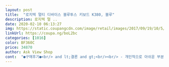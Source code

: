 ```yaml
---
layout: post 
title:  "로지텍 멀티 디바이스 블루투스 키보드 K380, 블루" 
description: 로지텍 멀 ..
date: 2020-02-10 06:13:27 
img: https://static.coupangcdn.com/image/retail/images/2017/09/19/10/5/264b7bef-163b-465f-9208-d0adf94d8a39.jpg 
linkUrl: https://coupa.ng/boL2bc 
categories: [1016] 
color: BF360C 
price: 34870 
author: Ask View Shop 
cont:  "●구매후기●<br/> and lt;결론 and gt;<br/><br/> - 개인적으로 아쉬운 부분은 방향키가 너무 작다는 부분입니다.<br/><br/><br/> - 아쉬운 평션키<br/>1.<br/> 구입목적<br/>2.<br/> 소음테스트<br/>3.<br/> 타이핑 테스트<br/>4.<br/> 구매시 고민했던 부분<br/>5.<br/> 아쉬운 부분<br/>f1~ 12 펑션키를 사용 시 fn키를 눌러줘야 하는 부분이<br/>가장 만족스러웠던 것은 네다섯배 비싼 키보드에 비해서 디자인적으로 크게 빠지지 않고도 작은 크기와 괜찮은 키감을 준다는 것이죠.<br/><br/>고민하던 차에 회사 동료가 사용하던 K380을 보고 몇번 타건해 보다가 바로 이거라는 생각을 하게 됐습니다.<br/><br/>구매전 비교했던 모델은 로지텍k480과<br/>구입목적은 스마트폰 및 패드에 연결시켜 놓고<br/>그 이유는 아무래도 키보드에 적응을 못한점과<br/>그럼에도 불구하고, 맥북 프로 15인치를 쓰다 보면 생기는 고질병 같은 팔 통증이 사라져서 무척 만족스럽습니다.<br/><br/>그리고 저는 블루투스키보드를 연결 시켜줄 pc를 가지고 있지 않기때문에 아쉽지만 그냥 기본설정으로 사용을 해야 할듯 합니다.<br/><br/>다른 메이커 안사고 로지텍 사길 잘했네.<br/>.<br/><br/>다만 맥 사용자에게 약간 안타까운 점은, del 키는 다행이 있어서 애플 매직 키보드보다 우위이지만, fn키와 화살표 조합으로 page up과 down은 지원이 되지만 home과 end 키를 쓸 방법이 전혀 없다는 것입니다.<br/> 도대체 로지텍에서 무슨 생각으로 fn + 화살표 조합을 좌/우 한단어 선택이라는, shift+alt+화살표로 이미 지원이 되고 있는 기능으로 만들고 home과 end 지원을 없앴는지 도저히 이해할 수가 없습니다.<br/> 물론 command+화살표로 대부분의 어플리케이션에서 home과 end 키를 대체할 수 있기는 하지만, 엑셀 편집창에서만큼은 command+화살표가 한 단어씩 점프하는 기능이기 때문에 home과 end 구현이 불가능하다는 것은 정말 뼈아픈 일이 아닐 수 없습니다.<br/> (저는 home과 end를 꼭 써야 할 때는 맥북 본체 키보드의 fn+화살표 조합을 사용하는 것으로 타협했습니다.<br/>)<br/>더 쉽고 빠른 타이핑을 목적으로 구입했습니다.<br/><br/>도서관이나 독서실에서 사용해보지는 않았지만, 사용가능할 수준이라고 생각이 듭니다.<br/><br/>로지텍 k380으로 테스트를 진행해 보았을때 350~450<br/>로지텍이니까 일단 만점 준다.<br/><br/>마우스도 로지텍 마우스를 주로 사용하고 있는데 배터리 지속능력은 타사와 완전 비교 불가였습니다.<br/><br/>맥 사용자 : 사세요, 그런데 home/end가 command+화살표로 대치되지 않는 프로그램을 자주 사용한다면 추천도가 좀 떨어집니다.<br/><br/>모바일에서도 엑셀사용을 주목적으로 구입한 부분이 있어서<br/>무게감이 있어서 튼튼한 기분이 들지만 얇기 때문에 떨어뜨리면 고장 날 것 같으니 엄청 조심하자(아이뮤즈 키보드 두세번 떨어뜨리고 고장남... <br/>)<br/>미니 키보드이기 때문에 숫자키나 page up, down, home, end 같은 자주 쓰는 키들이 따로 없는 것은 좀 안타깝지만, 미니 키보드를 쓸 때엔 그 정도 각오는 되어 있어야 하는 것 아닐까요?<br/>방향키가 작은 부분은 상당히 아쉬웠습니다.<br/><br/>블루투스 연결에 최대 3대 스위칭 페어링까지 지원하니 기기 옮겨 다니며 사용하기 정말 편합니다.<br/><br/>사용후기를 올려봅니다.<br/><br/>상당히 아쉬웠습니다.<br/><br/>상품 구입 후 하루정도 테스트를 진행해보고<br/>실제로 타이핑을 해보면 노트북 키보드를 타이핑하는 정도의 소음? 아니 그 이하의 소리를 들을수 있고 많이 정숙한 편임을 알 수 있었습니다.<br/><br/>아 ,한영키가 	caps lock 으로 변환되는데 이게 좀 난감했음.<br/> 실제로 한영키가 있는데 이거로는 못바꾸나? 캡스룩으로 하면 오래 걸려서 ;;<br/>아까도 말했지만 엑셀 사용을 목적으로 구입을 했기 때문에<br/>아무튼 만족 ㅋㅋ<br/>오타율입니다.<br/>  이문제는 시간이 해결해 줄꺼라고 생각이 듭니다.<br/><br/>윈도우 쓰시는 분들은 저 4개 버튼을 fn 키를 이용해 조합해서 사용하실 수 있습니다.<br/> 쓰다보면 그렇게까지 불편한 느낌은 아닙니다.<br/><br/>윈도우, 안드로이드, 아이폰 사용자 : 사세요.<br/> 두개 사세요<br/>이 설정을 바꿔주려면 pc에서 로지텍 키보드 제어프로그램을 받아서 설정을 바꿔줘야 하는 번거로웁이 있었습니다.<br/><br/>일단 동영상에는 소리가 크게 녹음이 되었지만<br/>일단 블루투스 연결 꽤나 잘 되서 마음에 들었고 키가 무슨 무슨 기능이 있는가 살펴 보았다.<br/><br/>일단 음악 조절 가능한 키가 있어서 좋았고 타자 누르는 데로 바로바로 랙 없이 입력 되서 좋았고 위치가 그럭저럭 손에 맞아서 .<br/>.<br/> 너무 작지도 너무 크지도 않아서 좋았고.<br/>.<br/><br/>일단 장점 말하기전에 타자 소리 아예 안들려서 너무나 좋다.<br/><br/>일반 키보드에서 타이핑속도가 400~450 정도 수준임을 알려드립니다.<br/><br/>저는 타건감을 중요하게 생각하는데, 제 기준에서는 아주 만족스러웠습니다.<br/> 소음도 아주 작고, 원형 키가 아직 좀 낯설기는 한데 크게 무리 없이 적응할 수 있었습니다.<br/> 구형 맥북 프로의 키감과 비슷한 느낌입니다.<br/> 최신의 나비식 키보드나 매직키보드 2세대의 키감을 싫어하시는 분들께는 오히려 더 마음에 드는 부분일 수도 있겠습니다.<br/><br/>정도로 편차가 좀 있었습니다.<br/><br/>좋은 키보드가 생겨서 키감을 즐기려다보니 평이 많이 길어졌습니다.<br/> 좋은 하루 보내세요!<br/>참, 퀄리티 꽤 좋음 ㅋㅋ 역시 로지텍<br/>최종적으로 k380을 선택한 이유는 k480같은 경우는 380보다 2배 가량 무게가 많이나가서 제외를 시켰습니다.<br/> 좀 더 가벼운 모델을 원했기 때문입니다.<br/><br/>추후 업데이트 가능성 있음.<br/><br/>충전식이 아니기는 하지만 오히려 충전식이랍시고 전원선 꽂아야 하는 일이 심심하면 생기는 것보다 나은 것 같기도 합니다.<br/><br/>키보드가 작으니 어쩔수 없는 부분이긴 하지만<br/>타사모델과 380과 비교를 상당히 많이 했는데, 최종적으로 이 모델을 선택한 이유는 배터리 지속시간이였습니다.<br/><br/>타사모델인데 비슷하게 생긴 외모에 2만원때 저렴한 키보드였습니다.<br/> (제품명이 기억이 안나서 타사모델로 칭함)<br/>회사에서는 애플 매직 키보드를 사용하고 있는데, 노트북을 들고 다니면서 키보드까지 챙겨 다니는 건 정말 번거롭습니다.<br/> 그렇다고 매직 키보드를 하나 더 사기엔 돈이 너무 많이 들어가구요.<br/><br/>" 
---
```

